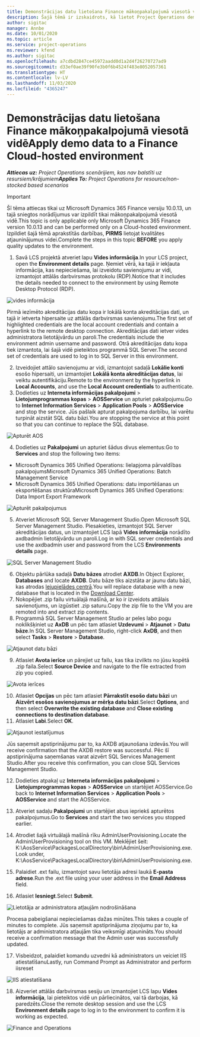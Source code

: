 ```yaml
---
title: Demonstrācijas datu lietošana Finance mākoņpakalpojumā viesotā vidē
description: Šajā tēmā ir izskaidrots, kā lietot Project Operations demonstrācijas datus Dynamics 365 Finance mākoņpakalpojumā viesotā vidē.
author: sigitac
manager: Annbe
ms.date: 10/01/2020
ms.topic: article
ms.service: project-operations
ms.reviewer: kfend
ms.author: sigitac
ms.openlocfilehash: a7cdbd2847ce45972aadd0d1a2d4f26270727ad9
ms.sourcegitcommit: d33ef0ae39f90fe3b0f6b4524f483e8052057361
ms.translationtype: HT
ms.contentlocale: lv-LV
ms.lasthandoff: 11/03/2020
ms.locfileid: "4365247"
---
```

# <a name="apply-demo-data-to-a-finance-cloud-hosted-environment"></a><span data-ttu-id="c34b3-103">Demonstrācijas datu lietošana Finance mākoņpakalpojumā viesotā vidē</span><span class="sxs-lookup"><span data-stu-id="c34b3-103">Apply demo data to a Finance Cloud-hosted environment</span></span>

<span data-ttu-id="c34b3-104">_**Attiecas uz:** Project Operations scenārijiem, kas nav balstīti uz resursiem/krājumiem_</span><span class="sxs-lookup"><span data-stu-id="c34b3-104">_**Applies To:** Project Operations for resource/non-stocked based scenarios_</span></span>

> [!IMPORTANT]
> <span data-ttu-id="c34b3-105">Šī tēma attiecas tikai uz Microsoft Dynamics 365 Finance versiju 10.0.13, un tajā sniegtos norādījumus var izpildīt tikai mākoņpakalpojumā viesotā vidē.</span><span class="sxs-lookup"><span data-stu-id="c34b3-105">This topic is only applicable only Microsoft Dynamics 365 Finance version 10.0.13 and can be performed only on a Cloud-hosted environment.</span></span> <span data-ttu-id="c34b3-106">Izpildiet šajā tēmā aprakstītās darbības, **PIRMS** lietojat kvalitātes atjauninājumus videi.</span><span class="sxs-lookup"><span data-stu-id="c34b3-106">Complete the steps in this topic **BEFORE** you apply quality updates to the environment.</span></span>

1. <span data-ttu-id="c34b3-107">Savā LCS projektā atveriet lapu **Vides informācija**.</span><span class="sxs-lookup"><span data-stu-id="c34b3-107">In your LCS project, open the **Environment details** page.</span></span> <span data-ttu-id="c34b3-108">Ņemiet vērā, ka tajā ir iekļauta informācija, kas nepieciešama, lai izveidotu savienojumu ar vidi, izmantojot attālās darbvirsmas protokolu (RDP).</span><span class="sxs-lookup"><span data-stu-id="c34b3-108">Notice that it includes the details needed to connect to the environment by using Remote Desktop Protocol (RDP).</span></span>

![ vides informācija](./media/1EnvironmentDetails.png)

<span data-ttu-id="c34b3-110">Pirmā iezīmēto akreditācijas datu kopa ir lokālā konta akreditācijas dati, un tajā ir ietverta hipersaite uz attālās darbvirsmas savienojumu.</span><span class="sxs-lookup"><span data-stu-id="c34b3-110">The first set of highlighted credentials are the local account credentials and contain a hyperlink to the remote desktop connection.</span></span> <span data-ttu-id="c34b3-111">Akreditācijas dati ietver vides administratora lietotājvārdu un paroli.</span><span class="sxs-lookup"><span data-stu-id="c34b3-111">The credentials include the environment admin username and password.</span></span> <span data-ttu-id="c34b3-112">Otrā akreditācijas datu kopa tiek izmantota, lai šajā vidē pieteiktos programmā SQL Server.</span><span class="sxs-lookup"><span data-stu-id="c34b3-112">The second set of credentials are used to log in to SQL Server in this environment.</span></span>

2. <span data-ttu-id="c34b3-113">Izveidojiet attālo savienojumu ar vidi, izmantojot sadaļā **Lokālie konti** esošo hipersaiti, un izmantojiet **Lokālā konta akreditācijas datus**, lai veiktu autentifikāciju.</span><span class="sxs-lookup"><span data-stu-id="c34b3-113">Remote to the environment by the hyperlink in **Local Accounts**, and use the **Local Account credentials** to authenticate.</span></span>
3. <span data-ttu-id="c34b3-114">Dodieties uz **Interneta informācijas pakalpojumi** > **Lietojumprogrammas kopas** > **AOSService** un apturiet pakalpojumu.</span><span class="sxs-lookup"><span data-stu-id="c34b3-114">Go to **Internet Information Services** > **Application Pools** > **AOSService** and stop the service.</span></span> <span data-ttu-id="c34b3-115">Jūs pašlaik apturat pakalpojuma darbību, lai varētu turpināt aizstāt SQL datu bāzi.</span><span class="sxs-lookup"><span data-stu-id="c34b3-115">You are stopping the service at this point so that you can continue to replace the SQL database.</span></span>

![Apturēt AOS](./media/2StopAOS.png)

4. <span data-ttu-id="c34b3-117">Dodieties uz **Pakalpojumi** un apturiet šādus divus elementus:</span><span class="sxs-lookup"><span data-stu-id="c34b3-117">Go to **Services** and stop the following two items:</span></span>

- <span data-ttu-id="c34b3-118">Microsoft Dynamics 365 Unified Operations: lielapjoma pārvaldības pakalpojums</span><span class="sxs-lookup"><span data-stu-id="c34b3-118">Microsoft Dynamics 365 Unified Operations: Batch Management Service</span></span>
- <span data-ttu-id="c34b3-119">Microsoft Dynamics 365 Unified Operations: datu importēšanas un eksportēšanas struktūra</span><span class="sxs-lookup"><span data-stu-id="c34b3-119">Microsoft Dynamics 365 Unified Operations: Data Import Export Framework</span></span>

![Apturēt pakalpojumus](./media/3StopServices.png)

5. <span data-ttu-id="c34b3-121">Atveriet Microsoft SQL Server Management Studio.</span><span class="sxs-lookup"><span data-stu-id="c34b3-121">Open Microsoft SQL Server Management Studio.</span></span> <span data-ttu-id="c34b3-122">Piesakieties, izmantojot SQL Server akreditācijas datus, un izmantojiet LCS lapā **Vides informācija** norādīto axdbadmin lietotājvārdu un paroli.</span><span class="sxs-lookup"><span data-stu-id="c34b3-122">Log in with SQL server credentials and use the axdbadmin user and password from the LCS **Environments details** page.</span></span>

![SQL Server Management Studio](./media/4SSMS.png)

6. <span data-ttu-id="c34b3-124">Objektu pārlūka sadaļā **Datu bāzes** atrodiet **AXDB**.</span><span class="sxs-lookup"><span data-stu-id="c34b3-124">In Object Explorer, **Databases** and locate **AXDB**.</span></span> <span data-ttu-id="c34b3-125">Datu bāze tiks aizstāta ar jaunu datu bāzi, kas atrodas [lejupielādes centrā](https://download.microsoft.com/download/1/a/3/1a314bd2-b082-4a87-abdc-1ba26c92b63d/ProjOpsDemoDataFOGARelease.zip).</span><span class="sxs-lookup"><span data-stu-id="c34b3-125">You will replace database with a new database that is located in the [Download Center](https://download.microsoft.com/download/1/a/3/1a314bd2-b082-4a87-abdc-1ba26c92b63d/ProjOpsDemoDataFOGARelease.zip).</span></span> 
7. <span data-ttu-id="c34b3-126">Nokopējiet .zip failu virtuālajā mašīnā, ar ko ir izveidots attālais savienotjums, un izgūstiet .zip saturu.</span><span class="sxs-lookup"><span data-stu-id="c34b3-126">Copy the zip file to the VM you are remoted into and extract zip contents.</span></span>
8. <span data-ttu-id="c34b3-127">Programmā SQL Server Management Studio ar peles labo pogu noklikšķiniet uz **AxDB** un pēc tam atlasiet **Uzdevumi** > **Atjaunot** > **Datu bāze**.</span><span class="sxs-lookup"><span data-stu-id="c34b3-127">In SQL Server Management Studio, right-click **AxDB**, and then select **Tasks** > **Restore** > **Database**.</span></span>

![Atjaunot datu bāzi](./media/5RestoreDatabase.png)

9. <span data-ttu-id="c34b3-129">Atlasiet **Avota ierīce** un pārejiet uz failu, kas tika izvilkts no jūsu kopētā .zip faila.</span><span class="sxs-lookup"><span data-stu-id="c34b3-129">Select **Source Device** and navigate to the file extracted from zip you copied.</span></span>

![Avota ierīces](./media/6SourceDevice.png)

10. <span data-ttu-id="c34b3-131">Atlasiet **Opcijas** un pēc tam atlasiet **Pārrakstīt esošo datu bāzi** un **Aizvērt esošos savienojumus ar mērķa datu bāzi**.</span><span class="sxs-lookup"><span data-stu-id="c34b3-131">Select **Options**, and then select **Overwrite the existing database** and **Close existing connections to destination database**.</span></span> 
11. <span data-ttu-id="c34b3-132">Atlasiet **Labi**.</span><span class="sxs-lookup"><span data-stu-id="c34b3-132">Select **OK**.</span></span>

![Atjaunot iestatījumus](./media/7RestoreSetting.png)

<span data-ttu-id="c34b3-134">Jūs saņemsit apstiprinājumu par to, ka AXDB atjaunošana izdevās.</span><span class="sxs-lookup"><span data-stu-id="c34b3-134">You will receive confirmation that the AXDB restore was successful.</span></span> <span data-ttu-id="c34b3-135">Pēc šī apstiprinājuma saņemšanas varat aizvērt SQL Services Management Studio.</span><span class="sxs-lookup"><span data-stu-id="c34b3-135">After you receive this confirmation, you can close SQL Services Management Studio.</span></span>

12. <span data-ttu-id="c34b3-136">Dodieties atpakaļ uz **Interneta informācijas pakalpojumi** > **Lietojumprogrammas kopas** > **AOSService** un startējiet AOSService.</span><span class="sxs-lookup"><span data-stu-id="c34b3-136">Go back to **Internet Information Services** > **Application Pools** > **AOSService** and start the AOSService.</span></span>
13. <span data-ttu-id="c34b3-137">Atveriet sadaļu **Pakalpojumi** un startējiet abus iepriekš apturētos pakalpojumus.</span><span class="sxs-lookup"><span data-stu-id="c34b3-137">Go to **Services** and start the two services you stopped earlier.</span></span>

14. <span data-ttu-id="c34b3-138">Atrodiet šajā virtuālajā mašīnā rīku AdminUserProvisioning.</span><span class="sxs-lookup"><span data-stu-id="c34b3-138">Locate the AdminUserProvisioning tool on this VM.</span></span> <span data-ttu-id="c34b3-139">Meklējiet šeit: K:\AosService\PackagesLocalDirectory\bin\AdminUserProvisioning.exe.</span><span class="sxs-lookup"><span data-stu-id="c34b3-139">Look under, K:\AosService\PackagesLocalDirectory\bin\AdminUserProvisioning.exe.</span></span>
15. <span data-ttu-id="c34b3-140">Palaidiet .ext failu, izmantojot savu lietotāja adresi laukā **E-pasta adrese**.</span><span class="sxs-lookup"><span data-stu-id="c34b3-140">Run the .ext file using your user address in the **Email Address** field.</span></span> 
16. <span data-ttu-id="c34b3-141">Atlasiet **Iesniegt**.</span><span class="sxs-lookup"><span data-stu-id="c34b3-141">Select **Submit**.</span></span>

![Lietotāja ar administratora atļaujām nodrošināšana](./media/8AdminUserProvisioning.png)

<span data-ttu-id="c34b3-143">Procesa pabeigšanai nepieciešamas dažas minūtes.</span><span class="sxs-lookup"><span data-stu-id="c34b3-143">This takes a couple of minutes to complete.</span></span> <span data-ttu-id="c34b3-144">Jūs saņemsit apstiprinājuma ziņojumu par to, ka lietotājs ar administratora atļaujām tika veiksmīgi atjaunināts.</span><span class="sxs-lookup"><span data-stu-id="c34b3-144">You should receive a confirmation message that the Admin user was successfully updated.</span></span>

17. <span data-ttu-id="c34b3-145">Visbeidzot, palaidiet komandu uzvedni kā administrators un veiciet IIS atiestatīšanu</span><span class="sxs-lookup"><span data-stu-id="c34b3-145">Lastly, run Command Prompt as Administrator and perform iisreset</span></span>

![IIS atiestatīšana](./media/9IISReset.png)

18. <span data-ttu-id="c34b3-147">Aizveriet attālās darbvirsmas sesiju un izmantojiet LCS lapu **Vides informācija**, lai pieteiktos vidē un pārliecinātos, vai tā darbojas, kā paredzēts.</span><span class="sxs-lookup"><span data-stu-id="c34b3-147">Close the remote desktop session and use the LCS **Environment details** page to log in to the environment to confirm it is working as expected.</span></span>

![Finance and Operations](./media/10FinanceAndOperations.png)
